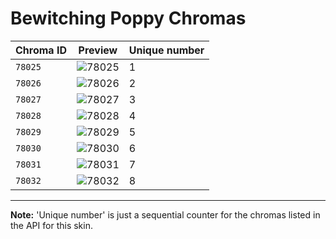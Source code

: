 # Bewitching Poppy Chromas

| Chroma ID | Preview | Unique number |
|---|---|---|
| `78025` | ![78025](https://raw.communitydragon.org/latest/plugins/rcp-be-lol-game-data/global/default/v1/champion-chroma-images/78/78025.png) | 1 |
| `78026` | ![78026](https://raw.communitydragon.org/latest/plugins/rcp-be-lol-game-data/global/default/v1/champion-chroma-images/78/78026.png) | 2 |
| `78027` | ![78027](https://raw.communitydragon.org/latest/plugins/rcp-be-lol-game-data/global/default/v1/champion-chroma-images/78/78027.png) | 3 |
| `78028` | ![78028](https://raw.communitydragon.org/latest/plugins/rcp-be-lol-game-data/global/default/v1/champion-chroma-images/78/78028.png) | 4 |
| `78029` | ![78029](https://raw.communitydragon.org/latest/plugins/rcp-be-lol-game-data/global/default/v1/champion-chroma-images/78/78029.png) | 5 |
| `78030` | ![78030](https://raw.communitydragon.org/latest/plugins/rcp-be-lol-game-data/global/default/v1/champion-chroma-images/78/78030.png) | 6 |
| `78031` | ![78031](https://raw.communitydragon.org/latest/plugins/rcp-be-lol-game-data/global/default/v1/champion-chroma-images/78/78031.png) | 7 |
| `78032` | ![78032](https://raw.communitydragon.org/latest/plugins/rcp-be-lol-game-data/global/default/v1/champion-chroma-images/78/78032.png) | 8 |

---

**Note:** 'Unique number' is just a sequential counter for the chromas listed in the API for this skin.